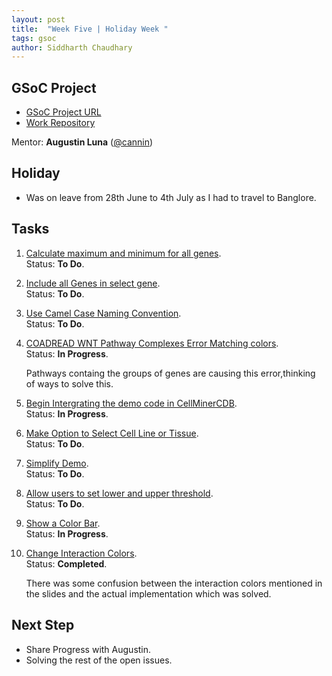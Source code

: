 ```yaml
---
layout: post
title:  "Week Five | Holiday Week "
tags: gsoc
author: Siddharth Chaudhary
---
```


## GSoC Project

- [GSoC Project URL](https://summerofcode.withgoogle.com/programs/2023/projects/9bSOdy71)
- [Work Repository](https://github.com/sidd-2203/cellminercdb)

Mentor:
**Augustin Luna** ([@cannin](https://github.com/cannin))

## Holiday

- Was on leave from 28th June to 4th July as I had to travel to Banglore.

## Tasks

1. [Calculate maximum and minimum for all genes](https://github.com/cannin/gsoc_2023_cellminercdb_networks/issues/12).  
    Status: **To Do**.  

2. [Include all Genes in select gene](https://github.com/cannin/gsoc_2023_cellminercdb_networks/issues/13).  
    Status: **To Do**.  


3. [Use Camel Case Naming Convention](https://github.com/cannin/gsoc_2023_cellminercdb_networks/issues/14).  
    Status: **To Do**.

4. [COADREAD WNT Pathway Complexes Error Matching colors](https://github.com/cannin/gsoc_2023_cellminercdb_networks/issues/18).  
    Status: **In Progress**.

    Pathways containg the groups of genes are causing this error,thinking of ways to solve this.

5. [Begin Intergrating the demo code in CellMinerCDB](https://github.com/cannin/gsoc_2023_cellminercdb_networks/issues/20).  
    Status: **In Progress**.        
    

6. [Make Option to Select Cell Line or Tissue](https://github.com/cannin/gsoc_2023_cellminercdb_networks/issues/22).  
    Status: **To Do**.        
    
7. [Simplify Demo](https://github.com/cannin/gsoc_2023_cellminercdb_networks/issues/23).  
    Status: **To Do**.        
    
8. [Allow users to set lower and upper threshold](https://github.com/cannin/gsoc_2023_cellminercdb_networks/issues/24).  
    Status: **To Do**.

9. [Show a Color Bar](https://github.com/cannin/gsoc_2023_cellminercdb_networks/issues/26).  
    Status: **In Progress**. 

10. [Change Interaction Colors](https://github.com/cannin/gsoc_2023_cellminercdb_networks/issues/27).  
    Status: **Completed**.        

    There was some confusion between the interaction colors mentioned in the slides and the actual implementation which was solved.    

## Next Step

- Share Progress with Augustin. 
- Solving the rest of the open issues.
